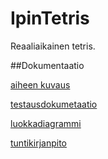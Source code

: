 # IpinTetris

Reaaliaikainen tetris.

##Dokumentaatio

[aiheen kuvaus](dokumentointi/aiheenKuvausRakenne.md)

[testausdokumetaatio](dokumentointi/index.md)

[luokkadiagrammi](dokumentointi/luokkadiagrammi.md)

[tuntikirjanpito](dokumentointi/tuntikirjanpito.md)